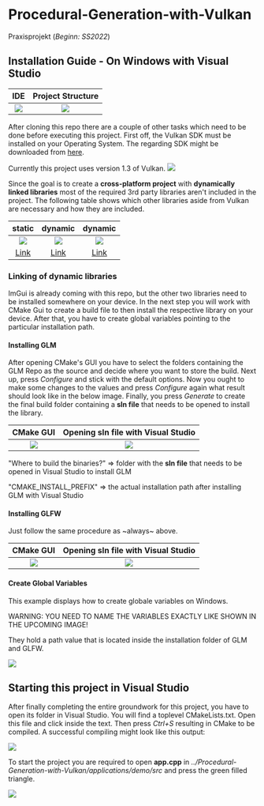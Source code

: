 # Procedural-Generation-with-Vulkan
Praxisprojekt (*Beginn: SS2022*)

## Installation Guide - On Windows with Visual Studio

IDE | Project Structure
:-------------------------:|:-------------------------:
![](https://github.com/Paul-Johne/Procedural-Generation-with-Vulkan/blob/master/imagesForGithub/installation_guide_002.png) | ![](https://github.com/Paul-Johne/Procedural-Generation-with-Vulkan/blob/master/imagesForGithub/installation_guide_001.png)

After cloning this repo there are a couple of other tasks which need to be done before executing this project.
First off, the Vulkan SDK must be installed on your Operating System. The regarding SDK might be downloaded from [here](https://vulkan.lunarg.com/).

Currently this project uses version 1.3 of Vulkan.
![](https://github.com/Paul-Johne/Procedural-Generation-with-Vulkan/blob/master/imagesForGithub/installation_guide_005.png)

Since the goal is to create a **cross-platform project** with **dynamically linked libraries** most of the required 3rd party libraries aren't included 
in the project. The following table shows which other libraries aside from Vulkan are necessary and how they are included.

static | dynamic | dynamic
:-------------------------:|:-------------------------:|:-------------------------:
![](https://github.com/Paul-Johne/Procedural-Generation-with-Vulkan/blob/master/imagesForGithub/installation_guide_008.png) | ![](https://github.com/Paul-Johne/Procedural-Generation-with-Vulkan/blob/master/imagesForGithub/installation_guide_006.png) | ![](https://github.com/Paul-Johne/Procedural-Generation-with-Vulkan/blob/master/imagesForGithub/installation_guide_007.png)
[Link](https://github.com/ocornut/imgui) | [Link](https://github.com/g-truc/glm) | [Link](https://github.com/glfw/glfw/releases/tag/3.3.7)

### Linking of dynamic libraries
ImGui is already coming with this repo, but the other two libraries need to be installed somewhere on your device. In the next step you will work with CMake Gui
to create a build file to then install the respective library on your device. After that, you have to create global variables pointing to the 
particular installation path.

#### Installing GLM
After opening CMake's GUI you have to select the folders containing the GLM Repo as the source and decide where you want to store the build.
Next up, press *Configure* and stick with the default options. Now you ought to make some changes to the values and press *Configure* again what result
should look like in the below image. Finally, you press *Generate* to create the final build folder containing a **sln file** that needs to be opened to
install the library.

CMake GUI | Opening **sln file** with Visual Studio
:-------------------------:|:-------------------------:
![](https://github.com/Paul-Johne/Procedural-Generation-with-Vulkan/blob/master/imagesForGithub/installation_guide_009.png) | ![](https://github.com/Paul-Johne/Procedural-Generation-with-Vulkan/blob/master/imagesForGithub/installation_guide_011.png)

"Where to build the binaries?" => folder with the **sln file** that needs to be opened in Visual Studio to install GLM

"CMAKE_INSTALL_PREFIX" => the actual installation path after installing GLM with Visual Studio

#### Installing GLFW
Just follow the same procedure as ~always~ above.

CMake GUI | Opening **sln file** with Visual Studio
:-------------------------:|:-------------------------:
![](https://github.com/Paul-Johne/Procedural-Generation-with-Vulkan/blob/master/imagesForGithub/installation_guide_010.png) | ![](https://github.com/Paul-Johne/Procedural-Generation-with-Vulkan/blob/master/imagesForGithub/installation_guide_012.png)

#### Create Global Variables
This example displays how to create globale variables on Windows.

WARNING: YOU NEED TO NAME THE VARIABLES EXACTLY LIKE SHOWN IN THE UPCOMING IMAGE!

They hold a path value that is located inside the installation folder of GLM and GLFW.

![](https://github.com/Paul-Johne/Procedural-Generation-with-Vulkan/blob/master/imagesForGithub/installation_guide_013.png)

## Starting this project in Visual Studio
After finally completing the entire groundwork for this project, you have to open its folder in Visual Studio. You will find a toplevel CMakeLists.txt.
Open this file and click inside the text. Then press *Ctrl+S* resulting in CMake to be compiled. A successful compiling might look like this output:

![](https://github.com/Paul-Johne/Procedural-Generation-with-Vulkan/blob/master/imagesForGithub/installation_guide_003.png)

To start the project you are required to open **app.cpp** in *../Procedural-Generation-with-Vulkan/applications/demo/src* and press the green filled triangle.

![](https://github.com/Paul-Johne/Procedural-Generation-with-Vulkan/blob/master/imagesForGithub/installation_guide_004.png)
